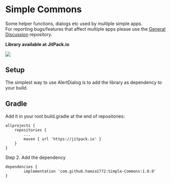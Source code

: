 # Simple Commons
Some helper functions, dialogs etc used by multiple simple apps.</br>
For reporting bugs/features that affect multiple apps please use the <a href="https://github.com/SimpleMobileTools/General-Discussion">General Discussion</a> repository.

**Library available at JitPack.io**

[![](https://jitpack.io/v/hamza1772/Simple-Commons.svg)](https://jitpack.io/#hamza1772/Simple-Commons)

## Setup
The simplest way to use AlertDialog is to add the library as dependency to your build.

## Gradle

Add it in your root build.gradle at the end of repositories:

	allprojects {
		repositories {
			...
			maven { url 'https://jitpack.io' }
		}
	}

Step 2. Add the dependency

	dependencies {
	        implementation 'com.github.hamza1772:Simple-Commons:1.0.0'
	}
